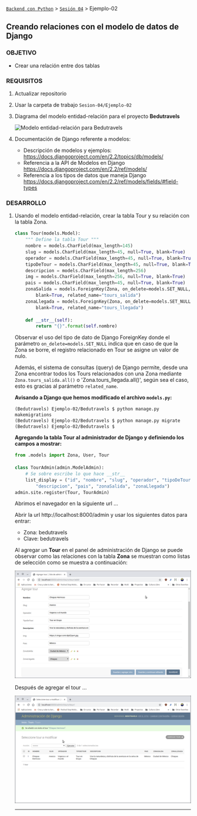 [`Backend con Python`](../../Readme.md) > [`Sesión 04`](../Readme.md) > Ejemplo-02
## Creando relaciones con el modelo de datos de Django

### OBJETIVO
- Crear una relación entre dos tablas

### REQUISITOS
1. Actualizar repositorio
1. Usar la carpeta de trabajo `Sesion-04/Ejemplo-02`
1. Diagrama del modelo entidad-relación para el proyecto __Bedutravels__

   ![Modelo entidad-relación para Bedutravels](assets/bedutravels-modelo-er.jpg)

1. Documentación de Django referente a modelos:
   - Descripción de modelos y ejemplos: https://docs.djangoproject.com/en/2.2/topics/db/models/
   - Referencia a la API de Modelos en Django https://docs.djangoproject.com/en/2.2/ref/models/
   - Referencia a los tipos de datos que maneja Django https://docs.djangoproject.com/en/2.2/ref/models/fields/#field-types

### DESARROLLO
1. Usando el modelo entidad-relación, crear la tabla Tour y su relación con la tabla Zona.

   ```python
   class Tour(models.Model):
       """ Define la tabla Tour """
       nombre = models.CharField(max_length=145)
       slug = models.CharField(max_length=45, null=True, blank=True)
       operador = models.CharField(max_length=45, null=True, blank=True)
       tipoDeTour = models.CharField(max_length=45, null=True, blank=True)
       descripcion = models.CharField(max_length=256)
       img = models.CharField(max_length=256, null=True, blank=True)
       pais = models.CharField(max_length=45, null=True, blank=True)
       zonaSalida = models.ForeignKey(Zona, on_delete=models.SET_NULL, null=True,
           blank=True, related_name="tours_salida")
       zonaLlegada = models.ForeignKey(Zona, on_delete=models.SET_NULL, null=True,
           blank=True, related_name="tours_llegada")

       def __str__(self):
           return "{}".format(self.nombre)
   ```
   Observar el uso del tipo de dato de Django ForeignKey donde el parámetro `on_delete=models.SET_NULL` indica que en caso de que la Zona se borre, el registro relacionado en Tour se asigne un valor de nulo.

   Además, el sistema de consultas (query) de Django permite, desde una Zona encontrar todos los Tours relacionados con una Zona mediante `Zona.tours_salida.all()` o 'Zona.tours_llegada.all()', según sea el caso, esto es gracias al parámetro `related_name`.

   __Avisando a Django que hemos modificado el archivo `models.py`:__

   ```console
   (Bedutravels) Ejemplo-02/Bedutravels $ python manage.py makemigrations
   (Bedutravels) Ejemplo-02/Bedutravels $ python manage.py migrate
   (Bedutravels) Ejemplo-02/Bedutravels $
   ```

   __Agregando la tabla Tour al administrador de Django y definiendo los campos a mostrar:__

   ```python
   from .models import Zona, User, Tour

   class TourAdmin(admin.ModelAdmin):
       # Se sobre escribe lo que hace __str__
       list_display = ("id", "nombre", "slug", "operador", "tipoDeTour",
           "descripcion", "pais", "zonaSalida", "zonaLlegada")
   admin.site.register(Tour, TourAdmin)
   ```
   Abrimos el navegador en la siguiente url ...

   Abrir la url http://localhost:8000/admin y usar los siguientes datos para entrar:
   - Zona: bedutravels
   - Clave: bedutravels

   Al agregar un __Tour__ en el panel de administración de Django se puede observar como las relaciones con la tabla __Zona__ se muestran como listas de selección como se muestra a continuación:

   ![Django Admin](assets/admin-01.png)   

   Después de agregar el tour ...

   ![Django Admin](assets/admin-02.png)
   ***
